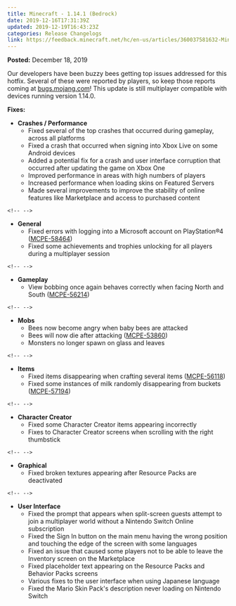 ```yaml
---
title: Minecraft - 1.14.1 (Bedrock)
date: 2019-12-16T17:31:39Z
updated: 2019-12-19T16:43:23Z
categories: Release Changelogs
link: https://feedback.minecraft.net/hc/en-us/articles/360037581632-Minecraft-1-14-1-Bedrock-
---
```


**Posted:** December 18, 2019

Our developers have been buzzy bees getting top issues addressed for this hotfix. Several of these were reported by players, so keep those reports coming at [bugs.mojang.com](https://bugs.mojang.com/)! This update is still multiplayer compatible with devices running version 1.14.0.

**Fixes:**

-   **Crashes / Performance**
    -   Fixed several of the top crashes that occurred during gameplay, across all platforms
    -   Fixed a crash that occurred when signing into Xbox Live on some Android devices
    -   Added a potential fix for a crash and user interface corruption that occurred after updating the game on Xbox One
    -   Improved performance in areas with high numbers of players
    -   Increased performance when loading skins on Featured Servers
    -   Made several improvements to improve the stability of online features like Marketplace and access to purchased content

```{=html}
<!-- -->
```
-   **General**
    -   Fixed errors with logging into a Microsoft account on PlayStation®4 ([MCPE-58464](https://bugs.mojang.com/browse/MCPE-58464))
    -   Fixed some achievements and trophies unlocking for all players during a multiplayer session

```{=html}
<!-- -->
```
-   **Gameplay**
    -   View bobbing once again behaves correctly when facing North and South ([MCPE-56214](https://bugs.mojang.com/browse/MCPE-56214))

```{=html}
<!-- -->
```
-   **Mobs**
    -   Bees now become angry when baby bees are attacked
    -   Bees will now die after attacking ([MCPE-53860](https://bugs.mojang.com/browse/MCPE-53860))
    -   Monsters no longer spawn on glass and leaves

```{=html}
<!-- -->
```
-   **Items**
    -   Fixed items disappearing when crafting several items ([MCPE-56118](https://bugs.mojang.com/browse/MCPE-56118))
    -   Fixed some instances of milk randomly disappearing from buckets ([MCPE-57194](https://bugs.mojang.com/browse/MCPE-57194))

```{=html}
<!-- -->
```
-   **Character Creator**
    -   Fixed some Character Creator items appearing incorrectly
    -   Fixes to Character Creator screens when scrolling with the right thumbstick

```{=html}
<!-- -->
```
-   **Graphical**
    -   Fixed broken textures appearing after Resource Packs are deactivated

```{=html}
<!-- -->
```
-   **User Interface**
    -   Fixed the prompt that appears when split-screen guests attempt to join a multiplayer world without a Nintendo Switch Online subscription
    -   Fixed the Sign In button on the main menu having the wrong position and touching the edge of the screen with some languages
    -   Fixed an issue that caused some players not to be able to leave the Inventory screen on the Marketplace
    -   Fixed placeholder text appearing on the Resource Packs and Behavior Packs screens
    -   Various fixes to the user interface when using Japanese language
    -   Fixed the Mario Skin Pack's description never loading on Nintendo Switch
